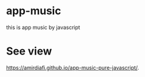 # app-music
this is app music by javascript
# See view
https://amirdiafi.github.io/app-music-pure-javascript/.
